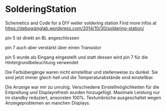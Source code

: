 ﻿# SolderingStation
Schemetics and Code for a DIY weller soldering station
Find more infos at https://debugginglab.wordpress.com/2014/10/30/soldering-station/

pin 5 ist direkt an BL angeschlossen

pin 7 auch aber verstärkt über einen Transistor

pin 5 wurde als Eingang eingestellt und statt dessen wird pin 7 für die Hintergrundbeleuchtung verwendet

Die Farbübergänge waren nicht einstellbar und stellenweise zu dunkel. Sie sind jetzt immer gleich hell und die Temperaturabstände sind
einstellbar.

Die Anzeige war mir zu unruhig. Verschiedene Einstellmöglichkeiten für die Entprellung und Displayrefresh wurden hinzugefügt.
Maximale Leistung nur im standby reduziert, ansonsten 100%.
Textumbrüche ausgeschaltet wegen Anzeigeproblemen an manchen Displays.
